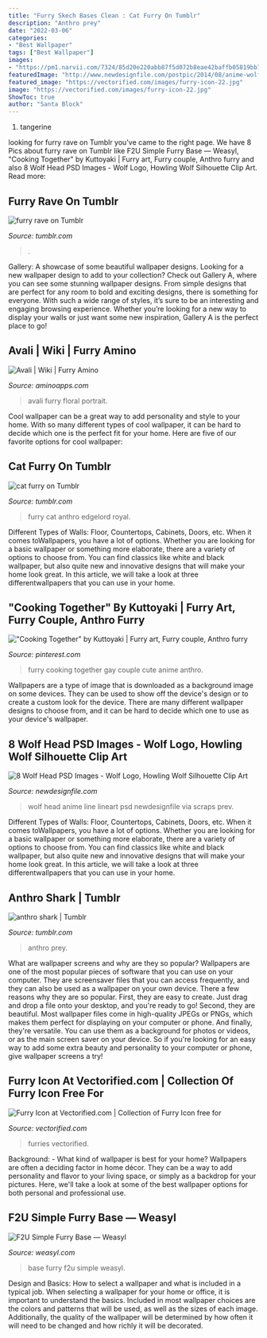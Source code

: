 ```yaml
---
title: "Furry Skech Bases Clean : Cat Furry On Tumblr"
description: "Anthro prey"
date: "2022-03-06"
categories:
- "Best Wallpaper"
tags: ["Best Wallpaper"]
images:
- "https://pm1.narvii.com/7324/85d20e220abb87f5d072b8eae42baffb05819bb7r1-967-1280v2_00.jpg"
featuredImage: "http://www.newdesignfile.com/postpic/2014/08/anime-wolf-head-line-art_271696.png"
featured_image: "https://vectorified.com/images/furry-icon-22.jpg"
image: "https://vectorified.com/images/furry-icon-22.jpg"
ShowToc: true
author: "Santa Block"
---
```



1. tangerine 

	

		
looking for furry rave on Tumblr you've came to the right page. We have 8 Pics about furry rave on Tumblr like F2U Simple Furry Base — Weasyl, &quot;Cooking Together&quot; by Kuttoyaki | Furry art, Furry couple, Anthro furry and also 8 Wolf Head PSD Images - Wolf Logo, Howling Wolf Silhouette Clip Art. Read more:
		
    
## Furry Rave On Tumblr

<img loading=lazy src="https://40.media.tumblr.com/421101f2a47ab27d6cafad4127efcc1d/tumblr_n2vqagiIc91tsky4yo1_500.jpg" onerror="this.onerror=null;this.src='https://tse4.mm.bing.net/th?id=OIP._APJOpFNSJfxFRV76rX9RAHaF0&amp;pid=15.1';" alt="furry rave on Tumblr">

_Source: tumblr.com_

>. 

	

Gallery: A showcase of some beautiful wallpaper designs.
Looking for a new wallpaper design to add to your collection? Check out Gallery A, where you can see some stunning wallpaper designs. From simple designs that are perfect for any room to bold and exciting designs, there is something for everyone. With such a wide range of styles, it’s sure to be an interesting and engaging browsing experience. Whether you’re looking for a new way to display your walls or just want some new inspiration, Gallery A is the perfect place to go!





	
	
    
## Avali | Wiki | Furry Amino

<img loading=lazy src="https://pm1.narvii.com/7324/85d20e220abb87f5d072b8eae42baffb05819bb7r1-967-1280v2_00.jpg" onerror="this.onerror=null;this.src='https://tse1.mm.bing.net/th?id=OIP.a6_lCEi93XzRq_AYfKHA0gAAAA&amp;pid=15.1';" alt="Avali | Wiki | Furry Amino">

_Source: aminoapps.com_

>avali furry floral portrait. 

	

Cool wallpaper can be a great way to add personality and style to your home. With so many different types of cool wallpaper, it can be hard to decide which one is the perfect fit for your home. Here are five of our favorite options for cool wallpaper: 

    
## Cat Furry On Tumblr

<img loading=lazy src="https://64.media.tumblr.com/134b53662be7954fc3284c7e61f31676/39fe07a679a24f9e-84/s640x960/b6c3cb8b7737ce6b136dc87e00580f4765ba3947.png" onerror="this.onerror=null;this.src='https://tse3.mm.bing.net/th?id=OIP.ShIpnNsJRCmzERM8frJHCgHaKe&amp;pid=15.1';" alt="cat furry on Tumblr">

_Source: tumblr.com_

>furry cat anthro edgelord royal. 

	

Different Types of Walls: Floor, Countertops, Cabinets, Doors, etc.
When it comes toWallpapers, you have a lot of options. Whether you are looking for a basic wallpaper or something more elaborate, there are a variety of options to choose from. You can find classics like white and black wallpaper, but also quite new and innovative designs that will make your home look great. In this article, we will take a look at three differentwallpapers that you can use in your home.

    
## &quot;Cooking Together&quot; By Kuttoyaki | Furry Art, Furry Couple, Anthro Furry

<img loading=lazy src="https://i.pinimg.com/736x/bb/50/a3/bb50a3aecc66fdb2152e1c3728e29554.jpg" onerror="this.onerror=null;this.src='https://tse3.mm.bing.net/th?id=OIP.xnY_LCW8vmGYyJpdAJUd2AHaEK&amp;pid=15.1';" alt="&quot;Cooking Together&quot; by Kuttoyaki | Furry art, Furry couple, Anthro furry">

_Source: pinterest.com_

>furry cooking together gay couple cute anime anthro. 

	

Wallpapers are a type of image that is downloaded as a background image on some devices. They can be used to show off the device's design or to create a custom look for the device. There are many different wallpaper designs to choose from, and it can be hard to decide which one to use as your device's wallpaper.

    
## 8 Wolf Head PSD Images - Wolf Logo, Howling Wolf Silhouette Clip Art

<img loading=lazy src="http://www.newdesignfile.com/postpic/2014/08/anime-wolf-head-line-art_271696.png" onerror="this.onerror=null;this.src='https://tse3.mm.bing.net/th?id=OIP.5bT9hyM_JYG56-94J3zkwgHaJ_&amp;pid=15.1';" alt="8 Wolf Head PSD Images - Wolf Logo, Howling Wolf Silhouette Clip Art">

_Source: newdesignfile.com_

>wolf head anime line lineart psd newdesignfile via scraps prev. 

	

Different Types of Walls: Floor, Countertops, Cabinets, Doors, etc.
When it comes toWallpapers, you have a lot of options. Whether you are looking for a basic wallpaper or something more elaborate, there are a variety of options to choose from. You can find classics like white and black wallpaper, but also quite new and innovative designs that will make your home look great. In this article, we will take a look at three differentwallpapers that you can use in your home.

    
## Anthro Shark | Tumblr

<img loading=lazy src="https://66.media.tumblr.com/5056e0b8e7f5b0278dc55a84bac8543c/tumblr_pectdgM8Eq1vju7byo2_500.png" onerror="this.onerror=null;this.src='https://tse2.mm.bing.net/th?id=OIP.dDxyHSMg_wemWcgi3voikwHaIq&amp;pid=15.1';" alt="anthro shark | Tumblr">

_Source: tumblr.com_

>anthro prey. 

	

What are wallpaper screens and why are they so popular?
Wallpapers are one of the most popular pieces of software that you can use on your computer. They are screensaver files that you can access frequently, and they can also be used as a wallpaper on your own device. There a few reasons why they are so popular. First, they are easy to create. Just drag and drop a file onto your desktop, and you're ready to go! Second, they are beautiful. Most wallpaper files come in high-quality JPEGs or PNGs, which makes them perfect for displaying on your computer or phone. And finally, they're versatile. You can use them as a background for photos or videos, or as the main screen saver on your device. So if you're looking for an easy way to add some extra beauty and personality to your computer or phone, give wallpaper screens a try!

    
## Furry Icon At Vectorified.com | Collection Of Furry Icon Free For

<img loading=lazy src="https://vectorified.com/images/furry-icon-22.jpg" onerror="this.onerror=null;this.src='https://tse1.mm.bing.net/th?id=OIP.yup-3QghhihXjS1TALZ_9wHaHa&amp;pid=15.1';" alt="Furry Icon at Vectorified.com | Collection of Furry Icon free for">

_Source: vectorified.com_

>furries vectorified. 

	

Background: - What kind of wallpaper is best for your home?
Wallpapers are often a deciding factor in home décor. They can be a way to add personality and flavor to your living space, or simply as a backdrop for your pictures. Here, we'll take a look at some of the best wallpaper options for both personal and professional use.

    
## F2U Simple Furry Base — Weasyl

<img loading=lazy src="https://cdn.weasyl.com/static/media/e9/19/55/e919557028621f686e48934b8b84008fa1aea2d58c49cc07c15a0f057c8b737a.png" onerror="this.onerror=null;this.src='https://tse1.mm.bing.net/th?id=OIP.6OYjxHpS_4xmpt4UGH-RoQHaJ3&amp;pid=15.1';" alt="F2U Simple Furry Base — Weasyl">

_Source: weasyl.com_

>base furry f2u simple weasyl. 

	

Design and Basics: How to select a wallpaper and what is included in a typical job.
When selecting a wallpaper for your home or office, it is important to understand the basics. Included in most wallpaper choices are the colors and patterns that will be used, as well as the sizes of each image. Additionally, the quality of the wallpaper will be determined by how often it will need to be changed and how richly it will be decorated.

